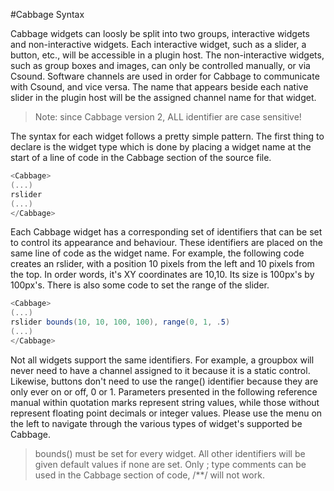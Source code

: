 #Cabbage Syntax

Cabbage widgets can loosly be split into two groups, interactive widgets and non-interactive widgets. Each interactive widget, such as a slider, a button, etc., will be accessible in a plugin host. The non-interactive widgets, such as group boxes and images, can only be controlled manually, or via Csound. Software channels are used in order for Cabbage to communicate with Csound, and vice versa. The name that appears beside each native slider in the plugin host will be the assigned channel name for that widget. 

>Note: since Cabbage version 2, ALL identifier are case sensitive!

The syntax for each widget follows a pretty simple pattern. The first thing to declare is the widget type which is done by placing a widget name at the start of a line of code in the Cabbage section of the source file.

```csharp
<Cabbage>
(...)
rslider
(...)
</Cabbage>
```

Each Cabbage widget has a corresponding set of identifiers that can be set to control its appearance and behaviour. These identifiers are placed on the same line of code as the widget name. For example, the following code creates an rslider, with a position 10 pixels from the left and 10 pixels from the top. In order words, it's XY coordinates are 10,10. Its size is 100px's by 100px's. There is also some code to set the range of the slider. 

```csharp
<Cabbage>
(...)
rslider bounds(10, 10, 100, 100), range(0, 1, .5)
(...)
</Cabbage>
```
Not all widgets support the same identifiers. For example, a groupbox will never need to have a channel assigned to it because it is a static control. Likewise, buttons don't need to use the range() identifier because they are only ever on or off, 0 or 1. Parameters presented in the following reference manual within quotation marks represent string values, while those without represent floating point decimals or integer values. Please use the menu on the left to navigate through the various types of widget's supported be Cabbage. 

> bounds() must be set for every widget. All other identifiers will be given default values if none are set. 
> Only ; type comments can be used in the Cabbage section of code, /**/ will not work. 